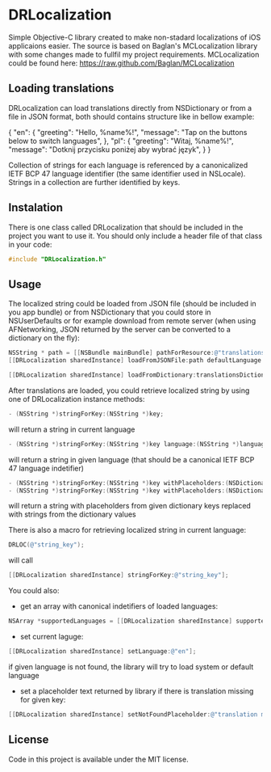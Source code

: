 DRLocalization
==============

Simple Objective-C library created to make non-stadard localizations of iOS applicaions easier. The source is based on Baglan's MCLocalization library with some changes made to fullfil my project requirements. MCLocalization could be found here: https://raw.github.com/Baglan/MCLocalization

## Loading translations

DRLocalization can load translations directly from NSDictionary or from a file in JSON format, both should contains structure like in bellow example:  

  {
	    "en": {
	        "greeting": "Hello, %name%!",
	        "message": "Tap on the buttons below to switch languages",
	    },
	    "pl": {
	        "greeting": "Witaj, %name%!",
	        "message": "Dotknij przycisku poniżej aby wybrać język",
	    }
	}

Collection of strings for each language is referenced by a canonicalized IETF BCP 47 language identifier (the same identifier used in NSLocale). Strings in a collection are further identified by keys.

## Instalation

There is one class called DRLocalization that should be included in the project you want to use it. You should only include a header file of that class in your code:

```objective-c
#include "DRLocalization.h"
```

## Usage

The localized string could be loaded from JSON file (should be included in you app bundle) or from NSDictionary that you could store in NSUserDefaults or for example download from remote server (when using AFNetworking, JSON returned by the server can be converted to a dictionary on the fly):

```objective-c
NSString * path = [[NSBundle mainBundle] pathForResource:@"translations.json" ofType:nil];
[[DRLocalization sharedInstance] loadFromJSONFile:path defaultLanguage:@"en"];
```

```objective-c
[[DRLocalization sharedInstance] loadFromDictionary:translationsDictionary defaultLanguage:@"en"];
```

After translations are loaded, you could retrieve localized string by using one of DRLocalization instance methods:

```objective-c
- (NSString *)stringForKey:(NSString *)key;
```
will return a string in current language

```objective-c
- (NSString *)stringForKey:(NSString *)key language:(NSString *)language;
```
will return a string in given language (that should be a canonical IETF BCP 47 language indetifier)

```objective-c
- (NSString *)stringForKey:(NSString *)key withPlaceholders:(NSDictionary *)placeholders;
- (NSString *)stringForKey:(NSString *)key withPlaceholders:(NSDictionary *)placeholders language:(NSString *)language;
```
will return a string with placeholders from given dictionary keys replaced with strings from the dictionary values

There is also a macro for retrieving localized string in current language:

```objective-c
DRLOC(@"string_key");
```

will call

```objective-c
[[DRLocalization sharedInstance] stringForKey:@"string_key"];
```

You could also:

- get an array with canonical indetifiers of loaded languages:

```objective-c
NSArray *supportedLanguages = [[DRLocalization sharedInstance] supportedLanguages];
```

- set current laguge:

```objective-c
[[DRLocalization sharedInstance] setLanguage:@"en"];
```

if given language is not found, the library will try to load system or default language

- set a placeholder text returned by library if there is translation missing for given key:

```objective-c
[[DRLocalization sharedInstance] setNotFoundPlaceholder:@"translation missing: %key%"];
```

## License

Code in this project is available under the MIT license.
